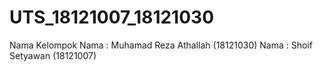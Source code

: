 # UTS_18121007_18121030
Nama Kelompok
Nama : Muhamad Reza Athallah (18121030)
Nama : Shoif Setyawan (18121007)
